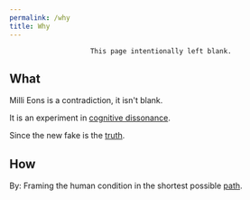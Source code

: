 ```yaml
---
permalink: /why
title: Why
---
```


```
                    This page intentionally left blank.
```

## What

Milli Eons is a contradiction, it isn't blank.

It is an experiment in [cognitive dissonance](/w/cognitive-dissonance).

Since the new fake is the [truth](/truth).

## How

By: Framing the human condition in the shortest possible [path](/n/paths).
